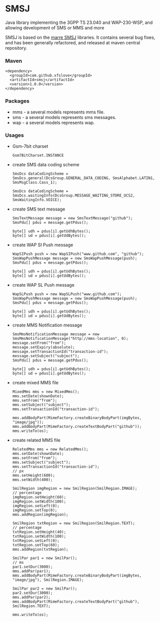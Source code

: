 SMSJ
====

Java library implementing the 3GPP TS 23.040 and WAP-230-WSP, and allowing development of SMS or MMS and more

SMSJ is based on the [marre SMSJ](https://github.com/marre/smsj) libraries. It contains several bug fixes, and has been generally refactored, and released at maven central repository.

### Maven

```
<dependency>  
  <groupId>com.github.xfslove</groupId>
  <artifactId>smsj</artifactId>
  <version>1.0.0</version>
</dependency>
```

### Packages

- mms - a several models represents mms file.
- sms - a several models represents sms messages.
- wap - a several models represents wap.

### Usages

- Gsm-7bit charset

  `Gsm7BitCharset.INSTANCE`

- create SMS data coding scheme

  ```
  SmsDcs dataCodingScheme = SmsDcs.general(DcsGroup.GENERAL_DATA_CODING, SmsAlphabet.LATIN1, SmsMsgClass.Cass_1);
  ```

  ```
  SmsDcs dataCodingScheme = SmsDcs.waitingInfo(DcsGroup.MESSAGE_WAITING_STORE_UCS2, SmsWaitingInfo.VOICE);
  ```

- create SMS text message

  ```
  SmsTextMessage message = new SmsTextMessage("github");
  SmsPdu[] pdus = message.getPdus();
  
  byte[] udh = pdus[i].getUdhBytes();
  byte[] ud = pdus[i].getUdBytes();
  ```

- create WAP SI Push message

  ```
  WapSIPush push = new WapSIPush("www.github.com", "github");
  SmsWapPushMessage message = new SmsWapPushMessage(push);
  SmsPdu[] pdus = message.getPdus();
  
  byte[] udh = pdus[i].getUdhBytes();
  byte[] ud = pdus[i].getUdBytes();
  ```

- create WAP SL Push message

  ```
  WapSLPush push = new WapSLPush("www.github.com");
  SmsWapPushMessage message = new SmsWapPushMessage(push);
  SmsPdu[] pdus = message.getPdus();
  
  byte[] udh = pdus[i].getUdhBytes();
  byte[] ud = pdus[i].getUdBytes();
  ```

- create MMS Notification message

  ```
  SmsMmsNotificationMessage message = new SmsMmsNotificationMessage("http://mms-location", 0);
  message.setFrom("from");
  message.setExpiry(absolute);
  message.setTransactionId("transaction-id");
  message.setSubject("subject");
  SmsPdu[] pdus = message.getPdus();
  
  byte[] udh = pdus[i].getUdhBytes();
  byte[] ud = pdus[i].getUdBytes();
  ```

- create mixed MMS file

  ```
  MixedMms mms = new MixedMms();
  mms.setDate(shownDate);
  mms.setFrom("from");
  mms.setSubject("subject");
  mms.setTransactionId("transaction-id");
  
  mms.addBodyPart(MimeFactory.createBinaryBodyPart(imgBytes, "image/jpg"));
  mms.addBodyPart(MimeFactory.createTextBodyPart("github"));
  mms.writeTo(os);
  ```

- create related MMS file

  ```
  RelatedMms mms = new RelatedMms();
  mms.setDate(shownDate);
  mms.setFrom("from");
  mms.setSubject("subject");
  mms.setTransactionId("transaction-id");
  // px
  mms.setHeight(600);
  mms.setWidth(400);
  
  SmilRegion imgRegion = new SmilRegion(SmilRegion.IMAGE);
  // percentage
  imgRegion.setHeight(60);
  imgRegion.setWidth(100);
  imgRegion.setLeft(0);
  imgRegion.setTop(0);
  mms.addRegion(imgRegion);
  
  SmilRegion txtRegion = new SmilRegion(SmilRegion.TEXT);
  // percentage
  txtRegion.setHeight(40);
  txtRegion.setWidth(100);
  txtRegion.setLeft(0);
  txtRegion.setTop(60);
  mms.addRegion(txtRegion);
  
  SmilPar par1 = new SmilPar();
  // ms
  par1.setDur(3000);
  mms.addPar(par1);
  mms.addBodyPart(MimeFactory.createBinaryBodyPart(imgBytes, "image/jpg"), SmilRegion.IMAGE);
  
  SmilPar par2 = new SmilPar();
  par2.setDur(3000);
  mms.addPar(par2);
  mms.addBodyPart(MimeFactory.createTextBodyPart("github"), SmilRegion.TEXT);
  
  mms.writeTo(os);
  ```
